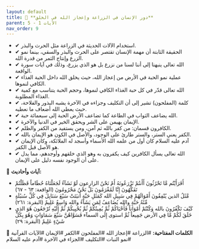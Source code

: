 ```yaml
---
layout: default
title: 📌 **دور الإنسان في الزراعة وإعجاز الله في الخلق**
parent: الأيات 1 - 5
nav_order: 9
---
```


- ✔ استخدام الآلات الحديثة في الزراعة مثل الحرث والبذر.
- ✔ الحقيقة الثابتة أن مهمة الإنسان تقتصر على الحرث والبذر والسقي، بينما نمو الزرع وإنتاج الثمر من قدرة الله.
- ✔ الله تعالى ينبهنا إلى أننا لسنا من نزرع بل هو الذي يزرع، وذلك في آيات سورة الواقعة.
- ✔ عملية نمو الحبة في الأرض من إعجاز الله، حيث يخلق الله داخل الحبة الغذاء الكافي لنموها.
- ✔ الله تعالى قدّر في كل حبة الغذاء الكافي لنموها، وحجم الحبة يتناسب مع كمية الغذاء المطلوبة.
- ✔ كلمة (المفلحون) تشير إلى أن التكليف وجزاءه في الآخرة يشبه البذور والفلاحة، حيث يعطي الله أضعاف ما نعطيه.
- ✔ الله يضاعف الثواب في الطاعة كما تضاعف الأرض الحبة إلى سبعمائة حبة.
- ✔ الإيمان يهيمن على الشر ويحقق الخير في الدنيا والآخرة.
- ✔ الكافرون قسمان: من كفر بالله ثم آمن، ومن يستفيد من الكفر والظلم.
- ✔ الكفر يعني الستر، والستر طارئ على الوجود، والأصل في الكون هو الإيمان بالله.
- ✔ آدم عليه السلام كان أول من علمه الله الأسماء وأسجد له الملائكة، وكان الإيمان هو الأصل قبل الكفر.
- ✔ الله تعالى يسأل الكافرين كيف يكفرون به وهو الذي خلقهم وأوجدهم، مما يدل على أن الوجود نفسه دليل على الإيمان.

📜 **آيات وأحاديث:**
- أَفَرَأَيْتُم مَّا تَحْرُثُونَ أَأَنتُمْ تَزْرَعُونَهُ أَمْ نَحْنُ الزارعون لَوْ نَشَآءُ لَجَعَلْنَاهُ حُطَاماً فَظَلْتُمْ تَفَكَّهُونَ إِنَّا لَمُغْرَمُونَ بَلْ نَحْنُ مَحْرُومُونَ (الواقعة: ٦٣ - ٦٧)
- مَّثَلُ الذين يُنْفِقُونَ أَمْوَالَهُمْ فِي سَبِيلِ الله كَمَثَلِ حَبَّةٍ أَنبَتَتْ سَبْعَ سَنَابِلَ فِي كُلِّ سُنبُلَةٍ مِّئَةُ حَبَّةٍ والله يُضَاعِفُ لِمَن يَشَآءُ والله وَاسِعٌ عَلِيمٌ (البقرة: ٢٦١)
- كَيْفَ تَكْفُرُونَ بالله وَكُنْتُمْ أَمْوَاتاً فَأَحْيَاكُمْ ثُمَّ يُمِيتُكُمْ ثُمَّ يُحْيِيكُمْ ثُمَّ إِلَيْهِ تُرْجَعُونَ هُوَ الذي خَلَقَ لَكُمْ مَّا فِي الأرض جَمِيعاً ثُمَّ استوى إِلَى السمآء فَسَوَّاهُنَّ سَبْعَ سَمَاوَاتٍ وَهُوَ بِكُلِّ شَيْءٍ عَلِيمٌ (البقرة: ٢٩)

🔑 **الكلمات المفتاحية:**
#الزراعة #إعجاز الله #المفلحون #الكفر #الإيمان #الآيات القرآنية #نمو النبات #التكليف #الجزاء في الآخرة #آدم عليه السلام
